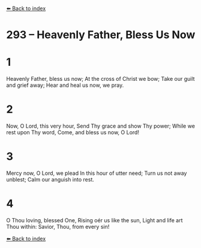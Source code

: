 [⬅️ Back to index](../README.md)

# 293 – Heavenly Father, Bless Us Now


# 1
Heavenly Father, bless us now;
At the cross of Christ we bow;
Take our guilt and grief away;
Hear and heal us now, we pray.

# 2
Now, O Lord, this very hour,
Send Thy grace and show Thy power;
While we rest upon Thy word,
Come, and bless us now, O Lord!

# 3
Mercy now, O Lord, we plead
In this hour of utter need;
Turn us not away unblest;
Calm our anguish into rest.

# 4
O Thou loving, blessed One,
Rising oér us like the sun,
Light and life art Thou within:
Savior, Thou, from every sin!

[⬅️ Back to index](../README.md)
